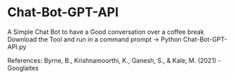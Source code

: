 # Chat-Bot-GPT-API
A Simple Chat Bot to have a Good conversation over a coffee break 
 Download the Tool and run in a command prompt  -> Python Chat-Bot-GPT-API.py
 
References: Byrne, B., Krishnamoorthi, K., Ganesh, S., & Kale, M. (2021) - Googlaites
